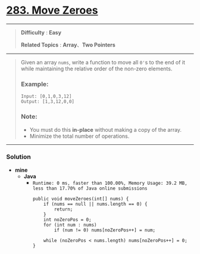 # [283. Move Zeroes](https://leetcode.com/problems/move-zeroes/description/)
---

> **Difficulty** : **Easy**
>
> **Related Topics** : **Array**、**Two Pointers**

---

> Given an array `nums`, write a function to move all `0'`s to the end of it while maintaining the relative order of the non-zero elements.
>
> ### Example:
> ```
> Input: [0,1,0,3,12]
> Output: [1,3,12,0,0]
> ```
>
> ### Note:
> * You must do this **in-place** without making a copy of the array.
> * Minimize the total number of operations.

---

### Solution
* **mine**
  * **Java**
    * `Runtime: 0 ms, faster than 100.00%, Memory Usage: 39.2 MB, less than 17.70% of Java online submissions`
      ```
      public void moveZeroes(int[] nums) {
          if (nums == null || nums.length == 0) {
              return;
          }
          int noZeroPos = 0;
          for (int num : nums)
              if (num != 0) nums[noZeroPos++] = num;
  
          while (noZeroPos < nums.length) nums[noZeroPos++] = 0;
      }
      ```
```
